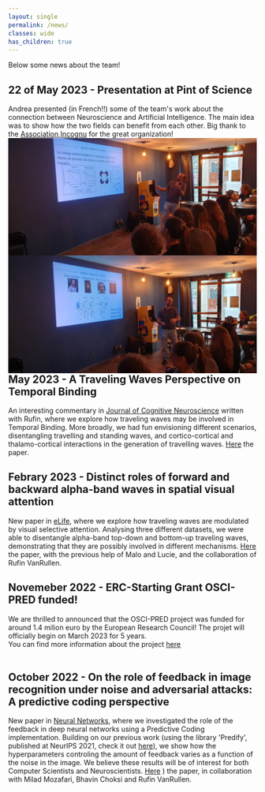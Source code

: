 ```yaml
---
layout: single
permalink: /news/
classes: wide
has_children: true 
---
```


Below some news about the team! <br> 

## 22 of May 2023 - Presentation at Pint of Science
Andrea presented (in French!!) some of the team's work about the connection between Neuroscience and Artificial Intelligence. The main idea was to show how the two fields can benefit from each other. Big thank to the <a href="https://blog.incognu.fr/">Association Incognu</a> for the great organization! 
<img style="float: left;" src="/assets/images/PoS01.jpg" > 
<img style="float: right;" src="/assets/images/PoS02.jpg" > 
<br> 

## May 2023 - A Traveling Waves Perspective on Temporal Binding
An interesting commentary in <ins>Journal of Cognitive Neuroscience</ins> written with Rufin, where we explore how traveling waves may be involved in Temporal Binding. More broadly, we had fun envisioning different scenarios, disentangling travelling and standing waves, and cortico-cortical and thalamo-cortical interactions in the generation of travelling waves. <a href="https://direct.mit.edu/jocn/article-abstract/doi/10.1162/jocn_a_02004/115974/A-Traveling-Waves-Perspective-on-Temporal-Binding">Here</a> the paper. 
<br> 

## Febrary 2023 - Distinct roles of forward and backward alpha-band waves in spatial visual attention
New paper in <ins>eLife</ins>, where we explore how traveling waves are modulated by visual selective attention. Analysing three different datasets, we were able to disentangle alpha-band top-down and bottom-up traveling waves, demonstrating that they are possibly involved in different mechanisms. <a href="https://elifesciences.org/articles/85035">Here</a> the paper, with the previous help of Malo and Lucie, and the collaboration of Rufin VanRullen. 
<br> 

## Novemeber 2022 - ERC-Starting Grant OSCI-PRED funded! 
We are thrilled to announced that the OSCI-PRED project was funded for around 1.4 milion euro by the European Research Council! The projet will officially begin on March 2023 for 5 years. <br> 
You can find more information about the project <a href="https://cordis.europa.eu/project/id/101075930/">here</a>  
<br> 

## October 2022 - On the role of feedback in image recognition under noise and adversarial attacks: A predictive coding perspective
New paper in <ins>Neural Networks</ins>, where we investigated the role of the feedback in deep neural networks using a Predictive Coding implementation. Building on our previous work (using the library 'Predify', published at NeurIPS 2021, check it out <a href="https://proceedings.neurips.cc/paper/2021/hash/75c58d36157505a600e0695ed0b3a22d-Abstract.html">here</a>), we show how the hyperparameters controling the amount of feedback varies as a function of the noise in the image. We believe these results will be of interest for both Computer Scientists and Neuroscientists. <a href="https://www.sciencedirect.com/science/article/pii/S0893608022004166">Here</a> ) the paper, in collaboration with Milad Mozafari, Bhavin Choksi and Rufin VanRullen. 
<br> 
